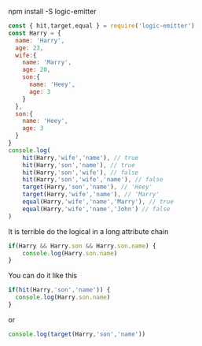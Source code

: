 npm install -S logic-emitter

```javascript
const { hit,target,equal } = require('logic-emitter') 
const Harry = {
  name: 'Harry',
  age: 23,
  wife:{
    name: 'Marry',
    age: 20,
    son:{
      name: 'Heey',
      age: 3
    }
  },
  son:{
    name: 'Heey',
    age: 3
  }
}
console.log(
    hit(Harry,'wife','name'), // true
    hit(Harry,'son','name'), // true
    hit(Harry,'son','wife'), // false
    hit(Harry,'son','wife','name'), // false
    target(Harry,'son','name'), // 'Heey'
    target(Harry,'wife','name'), // 'Marry'
    equal(Harry,'wife','name','Marry'), // true
    equal(Harry,'wife','name','John') // false
)
```

It is terrible do the logical in a long attribute chain

```javascript
if(Harry && Harry.son && Harry.son.name) {
	console.log(Harry.son.name)
}
```

You can do it like this

```javascript
if(hit(Harry,'son','name')) {
  console.log(Harry.son.name)
}
```

or

```javascript
console.log(target(Harry,'son','name'))
```



